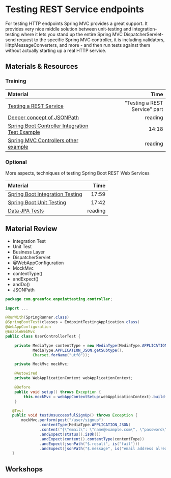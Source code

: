 # Testing REST Service endpoints
For testing HTTP endpoints Spring MVC provides a great support. It provides very nice middle solution between unit-testing and integration-testing where it lets you stand up the entire Spring MVC DispatcherServlet-send request to the specific Spring MVC controller, it is including validators, HttpMessageConverters, and more - and then run tests against them without actually starting up a real HTTP service.

## Materials & Resources

### Training
| Material | Time |
|:---------|-----:|
|[Testing a REST Service](https://spring.io/guides/tutorials/bookmarks/)|"Testing a REST Service" part|
|[Deeper concept of JSONPath](http://www.baeldung.com/guide-to-jayway-jsonpath)|reading|
|[Spring Boot Controller Integration Test Example](https://www.youtube.com/watch?v=gNUm14kL7sI)|14:18|
|[Spring MVC Controllers other example](https://www.petrikainulainen.net/programming/spring-framework/unit-testing-of-spring-mvc-controllers-rest-api/)|reading|


### Optional
More aspects, techniques of testing Spring Boot REST Web Services

| Material | Time |
|:---------|-----:|
|[Spring Boot Integration Testing](https://www.youtube.com/watch?v=Psei7F7KsDw)|17:59|
|[Spring Boot Unit Testing](https://www.youtube.com/watch?v=RbZvXCAtMus)|17:42|
|[Data JPA Tests](https://docs.spring.io/spring-boot/docs/current/reference/html/boot-features-testing.html#boot-features-testing-spring-boot-applications-testing-autoconfigured-jpa-test)|reading|

## Material Review
- Integration Test
- Unit Test
- Business Layer
- DispatcherServlet
- @WebAppConfiguration
- MockMvc
- contentType()
- andExpect()
- andDo()
- JSONPath

```java
package com.greenfox.enpointtesting.controller;

import ...

@RunWith(SpringRunner.class)
@SpringBootTest(classes = EndpointTestingApplication.class)
@WebAppConfiguration
@EnableWebMvc
public class UserControllerTest {

    private MediaType contentType = new MediaType(MediaType.APPLICATION_JSON.getType(),
            MediaType.APPLICATION_JSON.getSubtype(),
            Charset.forName("utf8"));

    private MockMvc mockMvc;

    @Autowired
    private WebApplicationContext webApplicationContext;

    @Before
    public void setup() throws Exception {
        this.mockMvc = webAppContextSetup(webApplicationContext).build();
    }   

   @Test
   public void testUnsuccessfulSignUp() throws Exception {
       mockMvc.perform(post("/user/signup")
               .contentType(MediaType.APPLICATION_JSON)
               .content("{\"email\": \"name@example.com\", \"password\": \"12345\"}"))
               .andExpect(status().isOk())
               .andExpect(content().contentType(contentType))
               .andExpect(jsonPath("$.result", is("fail")))
               .andExpect(jsonPath("$.message", is("email address already exists")));
   }

```

## Workshops

